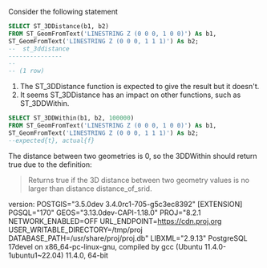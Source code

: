 Consider the following statement
```sql
SELECT ST_3DDistance(b1, b2)  
FROM ST_GeomFromText('LINESTRING Z (0 0 0, 1 0 0)') As b1,
ST_GeomFromText('LINESTRING Z (0 0 0, 1 1 1)') As b2;
--  st_3ddistance 
---------------
--              
-- (1 row)
```
1. The ST_3DDistance function is expected to give the result but it doesn't.
2. It seems ST_3DDistance has an impact on other functions, such as ST_3DDWithin. 
  ```sql
  SELECT ST_3DDWithin(b1, b2, 100000)  
  FROM ST_GeomFromText('LINESTRING Z (0 0 0, 1 0 0)') As b1,
  ST_GeomFromText('LINESTRING Z (0 0 0, 1 1 1)') As b2;
  --expected{t}, actual{f}
  ```
The distance between two geometries is 0, so the 3DDWithin should return true due to the definition:
>Returns true if the 3D distance between two geometry values is no larger than distance distance_of_srid. 


version:
POSTGIS="3.5.0dev 3.4.0rc1-705-g5c3ec8392" 
[EXTENSION] 
PGSQL="170"
GEOS="3.13.0dev-CAPI-1.18.0" 
PROJ="8.2.1 NETWORK_ENABLED=OFF 
URL_ENDPOINT=https://cdn.proj.org 
USER_WRITABLE_DIRECTORY=/tmp/proj 
DATABASE_PATH=/usr/share/proj/proj.db" 
LIBXML="2.9.13" PostgreSQL 17devel on x86_64-pc-linux-gnu, compiled by gcc (Ubuntu 11.4.0-
1ubuntu1~22.04) 11.4.0, 64-bit
